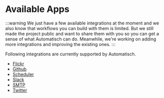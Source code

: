 # Available Apps

:::warning
We just have a few available integrations at the moment and we also know that workflows you can build with them is limited. But we still made the project public and want to share them with you so you can get a sense of what Automatisch can do. Meanwhile, we're working on adding more integrations and improving the existing ones.
:::

Following integrations are currently supported by Automatisch.

- [Flickr](/connections/flickr)
- [Github](/connections/github)
- [Scheduler](/connections/scheduler)
- [Slack](/connections/slack)
- [SMTP](/connections/smtp)
- [Twitter](/connections/twitter)
